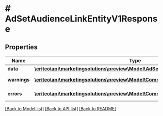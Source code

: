 # # AdSetAudienceLinkEntityV1Response

## Properties

Name | Type | Description | Notes
------------ | ------------- | ------------- | -------------
**data** | [**\criteo\api\marketingsolutions\preview\Model\AdSetAudienceLinkEntityV1Resource**](AdSetAudienceLinkEntityV1Resource.md) |  | [optional]
**warnings** | [**\criteo\api\marketingsolutions\preview\Model\CommonProblem[]**](CommonProblem.md) |  | [optional] [readonly]
**errors** | [**\criteo\api\marketingsolutions\preview\Model\CommonProblem[]**](CommonProblem.md) |  | [optional] [readonly]

[[Back to Model list]](../../README.md#models) [[Back to API list]](../../README.md#endpoints) [[Back to README]](../../README.md)
